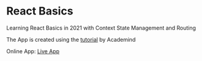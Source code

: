 # React Basics

Learning React Basics in 2021 with Context State Management and Routing

The App is created using the [tutorial](https://www.youtube.com/watch?v=Dorf8i6lCuk) by Academind

Online App: [Live App](https://vasudeveloper001.github.io/react-basics/)